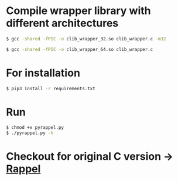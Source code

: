 # Compile wrapper library with different architectures
```bash
$ gcc -shared -fPIC -o clib_wrapper_32.so clib_wrapper.c -m32
```

```bash
$ gcc -shared -fPIC -o clib_wrapper_64.so clib_wrapper.c
```

# For installation
```bash
$ pip3 install -r requirements.txt
```

# Run 
```bash
$ chmod +x pyrappel.py
$ ./pyrappel.py -h
```

# Checkout for original C version -> [Rappel](https://github.com/yrp604/rappel/issues/6)
